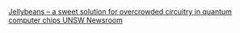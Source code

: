 [Jellybeans – a sweet solution for overcrowded circuitry in quantum computer chips   UNSW Newsroom](https://qi.tc/qi/113285)